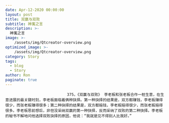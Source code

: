 ```yaml
---
date: Apr-12-2020 00:00:00
layout: post
title: 双赢与双败
subtitle: 神寓之言
description: >-
  神寓之言
image: >-
    /assets/img/Qtcreator-overview.png
optimized_image: >-
    /assets/img/Qtcreator-overview.png
category: Story
tags:
  - blog
  - Story
author: Ron
paginate: true
---
```


							　　375，《双赢与双败》 李老板和张老板合作一桩生意，在生意进展的最关键时刻，李老板面临着俩种抉择。第一种抉择的结果是，双方都赚钱，李老板赚得很少，而张老板赚得很多；第二种抉择的结果是，双方都赔钱，李老板赔得很少，而张老板赔得很多。李老板思前想后，非但没采纳双赢的第一种抉择，反而采纳了双败的第二种抉择。李老板的秘书不解地问他选择双败抉择的原因，他说：“我就是见不得别人比我好。”
							
							
						